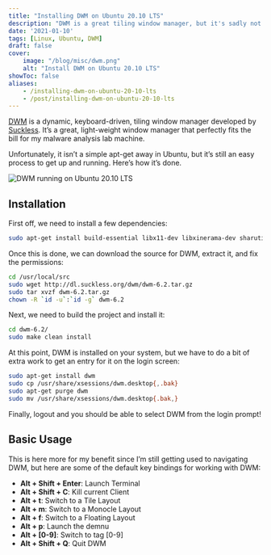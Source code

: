 ```yaml
---
title: "Installing DWM on Ubuntu 20.10 LTS"
description: "DWM is a great tiling window manager, but it's sadly not a simple apt-get away on Ubuntu. Let's take a look at how to install it."
date: '2021-01-10'
tags: [Linux, Ubuntu, DWM]
draft: false
cover:
    image: "/blog/misc/dwm.png"
    alt: "Install DWM on Ubuntu 20.10 LTS"
showToc: false
aliases:
    - /installing-dwm-on-ubuntu-20-10-lts
    - /post/installing-dwm-on-ubuntu-20-10-lts
---
```


[DWM](https://dwm.suckless.org/) is a dynamic, keyboard-driven, tiling window manager developed by [Suckless](https://suckless.org/). It’s a great, light-weight window manager that perfectly fits the bill for my malware analysis lab machine.

Unfortunately, it isn’t a simple apt-get away in Ubuntu, but it’s still an easy process to get up and running. Here’s how it’s done.

![DWM running on Ubuntu 20.10 LTS](/blog/misc/dwm.png#center)

## Installation

First off, we need to install a few dependencies:

```sh
sudo apt-get install build-essential libx11-dev libxinerama-dev sharutils suckless-tools libxft-dev stterm
```

Once this is done, we can download the source for DWM, extract it, and fix the permissions:

```sh
cd /usr/local/src
sudo wget http://dl.suckless.org/dwm/dwm-6.2.tar.gz
sudo tar xvzf dwm-6.2.tar.gz
chown -R `id -u`:`id -g` dwm-6.2
```

Next, we need to build the project and install it:

```sh
cd dwm-6.2/
sudo make clean install
```

At this point, DWM is installed on your system, but we have to do a bit of extra work to get an entry for it on the login screen:

```sh
sudo apt-get install dwm
sudo cp /usr/share/xsessions/dwm.desktop{,.bak}
sudo apt-get purge dwm
sudo mv /usr/share/xsessions/dwm.desktop{.bak,}
```

Finally, logout and you should be able to select DWM from the login prompt!

## Basic Usage

This is here more for my benefit since I’m still getting used to navigating DWM, but here are some of the default key bindings for working with DWM:

* **Alt + Shift + Enter**: Launch Terminal
* **Alt + Shift + C**: Kill current Client
* **Alt + t**: Switch to a Tile Layout
* **Alt + m**: Switch to a Monocle Layout
* **Alt + f**: Switch to a Floating Layout
* **Alt + p**: Launch the demnu
* **Alt + [0-9]**: Switch to tag [0-9]
* **Alt + Shift + Q**: Quit DWM